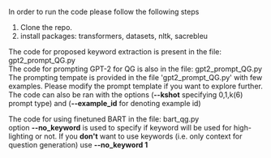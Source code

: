 In order to run the code please follow the following steps

1. Clone the repo.
2. install packages: transformers, datasets, nltk, sacrebleu

The code for proposed keyword extraction is present in the file: gpt2_prompt_QG.py <br>
The code for prompting GPT-2 for QG is also in the file: gpt2_prompt_QG.py <br>
The prompting tempate is provided in the file 'gpt2_prompt_QG.py' with few examples. Please modify the prompt template if you want to explore further. <br>
The code can also be ran with the options (**--kshot** specifying 0,1,k(6) prompt type) and (**--example_id** for denoting example id) <br>


The code for using finetuned BART in the file: bart_qg.py<br>
option **--no_keyword** is used to specify if keyword will be used for high-lighting or not. If you **don't** want to use keywords (i.e. only context for question generation) use **--no_keyword 1**
